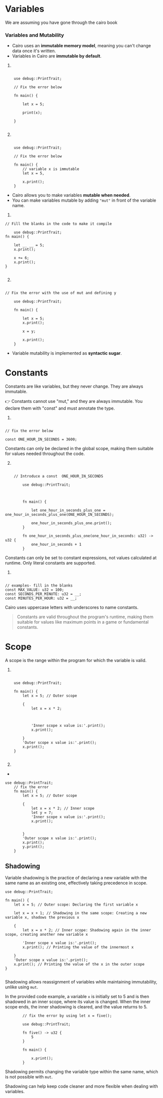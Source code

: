 # Variables


We are assuming you have gone through the cairo book

### Variables and Mutability 

* Cairo uses an **immutable memory model**, meaning you can't change data once it's written.
* Variables in Cairo are **immutable by default**.

1. 

```rust,editable

    use debug::PrintTrait;
    
    // Fix the error below 

    fn main() {
        
        let x = 5;

        print(x);
        
    }


```

2. 

```rust,editable

    use debug::PrintTrait;

    // Fix the error below 

    fn main() {
        // variable x is immutable
        let x = 5,

        x.print();
    }

```

* Cairo allows you to make variables **mutable when needed**.
* You can make variables mutable by adding `"mut"` in front of the variable name.

1. 

```rust,editable
// Fill the blanks in the code to make it compile

    use debug::PrintTrait;
fn main() {
    
    let __ __ = 5;
    x.print();

    x += 6;
    x.print();
}


```

2. 

```rust,editable

// Fix the error with the use of mut and defining y

    use debug::PrintTrait;

    fn main() {
        
        let x = 5;
        x.print();

        x = y;

        x.print();
    }
```



* Variable mutability is implemented as **syntactic sugar**.


# Constants

Constants are like variables, but they never change. They are always immutable.

👉 Constants cannot use "mut," and they are always immutable. You declare them with "const" and must annotate the type.

1. 

```rust,editable

// fix the error below

const ONE_HOUR_IN_SECONDS = 3600;

```

Constants can only be declared in the global scope, making them suitable for values needed throughout the code.


2. 

```rust,editable

    // Introduce a const  ONE_HOUR_IN_SECONDS

        use debug::PrintTrait;

        

        fn main() {

            let one_hour_in_seconds_plus_one = one_hour_in_seconds_plus_one(ONE_HOUR_IN_SECONDS);

            one_hour_in_seconds_plus_one.print();
        }

        fn one_hour_in_seconds_plus_one(one_hour_in_seconds: u32) -> u32 {
            one_hour_in_seconds + 1
        }

```

Constants can only be set to constant expressions, not values calculated at runtime. Only literal constants are supported.

1. 

```rust,editable

// examples- fill in the blanks
const MAX_VALUE: u32 = 100;
const SECONDS_PER_MINUTE: u32 = __;
const MINUTES_PER_HOUR: u32 = __;

```

Cairo uses uppercase letters with underscores to name constants.

> Constants are valid throughout the program's runtime, making them suitable for values like maximum points in a game or fundamental constants.



# Scope

A scope is the range within the program for which the variable is valid.

1. 


```rust,editable

    use debug::PrintTrait;

    fn main() {
        let x = 5; // Outer scope
 
        {
            let x = x * 2; 

            

            'Inner scope x value is:'.print();
            x.print(); 

        }
        'Outer scope x value is:'.print();
        x.print(); 
    }


```
2. 

-

```rust,editable
use debug::PrintTrait;
    // fix the error
    fn main() {
        let x = 5; // Outer scope
        
        {
            let x = x * 2; // Inner scope
            let y = 7;
            'Inner scope x value is:'.print();
            x.print(); 
            

        }
        'Outer scope x value is:'.print();
        x.print(); 
        y.print();
    }

```

## Shadowing

Variable shadowing is the practice of declaring a new variable with the same name as an existing one, effectively taking precedence in scope.


```rust,editable
use debug::PrintTrait;

fn main() {
    let x = 5; // Outer scope: Declaring the first variable x

    let x = x + 1; // Shadowing in the same scope: Creating a new variable x, shadows the previous x

    {
        let x = x * 2; // Inner scope: Shadowing again in the inner scope, creating another new variable x

        'Inner scope x value is:'.print();
        x.print(); // Printing the value of the innermost x

    }
    'Outer scope x value is:'.print();
    x.print(); // Printing the value of the x in the outer scope
}


```

Shadowing allows reassignment of variables while maintaining immutability, unlike using `mut`.

In the provided code example, a variable `x` is initially set to 5 and is then shadowed in an inner scope, where its value is changed. When the inner scope ends, the inner shadowing is cleared, and the value returns to 5.

```rust,editable
        // fix the error by using let x = five();

        use debug::PrintTrait;

        fn five() -> u32 {
            5
        }

        fn main() {
            
            x.print();
        }

```

Shadowing permits changing the variable type within the same name, which is not possible with `mut`.

Shadowing can help keep code cleaner and more flexible when dealing with variables.
